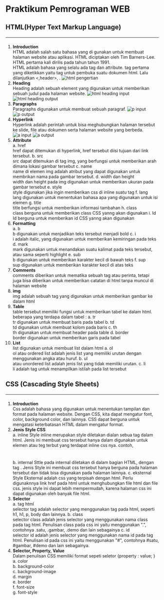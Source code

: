 # Praktikum Pemrograman WEB

## HTML(Hyper Text Markup Language)<hr>
1. **Introduction** <br>
HTML adalah salah satu bahasa yang di gunakan untuk membuat halaman website atau aplikasi. HTML diciptakan oleh Tim Barners-Lee. HTML pertama kali dirilis pada tahun tahun 1991.<br>
HTML adalah bahasa yang selalu ada tag dan attribute. tag pertama yang diketikkan yaitu tag <!DOCTYPE html><html></html> untuk pembuka suatu dokumen html. Lalu dilanjutkan <,header></header>, <body></body>.
![html pengertian](https://github.com/WindyAnggitaPutri/PWEB1/assets/168071401/b1c5817b-b5c5-4348-9ec0-f425c08bc25f)
2. **Heading** <br>
Heading adalah sebuah element yang digunakan untuk memberikan sebuah judul pada halaman website.
![html heading input](https://github.com/WindyAnggitaPutri/PWEB1/assets/168071401/f401d81a-9d7e-4f08-b232-0099b1c69490)
![html heading output](https://github.com/WindyAnggitaPutri/PWEB1/assets/168071401/99d05462-d4d3-4fcd-88de-1bf66aacf746)
3. **Paragraphs**<br>
Paragraphs digunakan untuk membuat sebuah paragraf.
![p input](https://github.com/WindyAnggitaPutri/PWEB1/assets/168071401/554ac25b-443c-4961-8a0f-0bfbcd23ed98)
![p output](https://github.com/WindyAnggitaPutri/PWEB1/assets/168071401/c318880d-3bbd-4eef-b938-d28fff64745e)
4. **Hyperlink** <br>
Hyperlink adalah perintah untuk bisa meghubungkan halaman tersebut ke slide, file atau dokumen serta halaman website yang berbeda.
![a input](https://github.com/WindyAnggitaPutri/PWEB1/assets/168071401/7e31f625-391c-446b-b2ef-9b94acafde91)
![a output](https://github.com/WindyAnggitaPutri/PWEB1/assets/168071401/ae26826a-f9c5-429f-a534-24634f7cc3a5)
5. **Attribute** <br>
a. href <br>
href dapat ditemukan di hyperlink, href tersebut diisi tujuan dari link tersebut.
b. src <br>
src dapat ditemukan di tag img, yang berfungsi untuk memberikan arah dimana lokasi gambar tersebut
c. name <br>
name di elemen img adalah atribut yang dapat digunakan untuk membrikan nama pada gambar tersebut.
d. width dan height <br>
width dan height pada img digunakan untuk memberikan ukuran pada gambar tersebut
e. style <br>
style digunakan jika ingin memberikan css di inline suatu tag
f. lang <br>
lang digunakan untuk menentukan bahasa apa yang digunakan untuk isi elemen
g. title <br>
title berfungsi untuk memberikan informasi tambahan
h. class <br>
class berguna untuk memberikan class CSS yanng akan digunakan
i. Id <br>
Id berguna untuk memberikan id CSS yanng akan digunakan
7. **Formatting** <br>
a. b <br>
   b digunakan untuk menjadikan teks tersebut menjadi bold
c. i  <br>
   i adalah italic, yang digunakan untuk memberikan kemiringan pada teks
d. mark  <br>
   mark digunakan untuk menandakan suatu kalimat pada teks tersebut, atau sama seperti highlight
e. sub  <br>
   b digunakan untuk memberikan karakter kecil di bawah teks
f. sup  <br>
sup digunakan untuk memberikan karakter kecil di atas teks
8. **Comments** <br>
comments diberikan untuk mematika sebuah tag atau perinta, tetapi juga bisa diberikan untuk memberikan catatan di html tanpa muncul di halaman website
9. **img** <br>
img adalah sebuah tag yang digunakan untuk memberikan gambar ke dalam html
10. **Table** <br>
table tersebut memiliki fungsi untuk memberikan tabel ke dalam html.
beberapa yang terdapa dalam tabel :
a. tr <br>
tr digunakan untuk membuat baris pada tabel
b. td <br>
td digunakan untuk membuat kolom pada baris
c. th <br>
th digunakan untuk membuat header pada table
d. border <br>
border digunakan untuk memberikan garis pada tabel
11. **List** <br>
list digunakan untuk membuat list dalam html
a. ol  <br>
ol atau ordered list adalah jenis list yang memiliki urutan dengan menggunakan angka atau huruf.
b. ul  <br>
    atau unordered list adalah jenis list yang tidak memiliki urutan.
c. li  <br>
li adalah tag untuk menampilkan istilah pada list tersebut

## CSS (Cascading Style Sheets) <hr>
1. **Introduction** <br>
Css adalah bahasa yang digunakan untuk menentukan tampilan dan format pada halaman website. Dengan CSS, kita dapat mengatur font, color, background color, dan lainnya. CSS dapat berguna untuk mengatasi keterbatasan HTML dalam mengatur format.
2. **Jenis Style CSS** <br>
a. inline
Style inline merupakan style diletakan dialan sebua tag dalam html. Jenis ini membuat css tersebut hanya dalam digunakan untuk elemen atau teg terbut yang terdapat inline css nya. contoh, <h1 style=""></h1>
b. internal
Sttle pada internal diletakan di dalam bagian <head> HTML, dengan tag <style></style>. Jenis Style ini membuat css tersebut hanya berguna pada halaman tersebut dan tidak bisa digunakan pada halaman lainnya.
c. eksternal
Style Eksternal adalah css yang terpisah dengan html. Perlu digunaknnya link href pada <head> html untuk menghubungkan file html dan file css. jenis style ini dapat lebih mempermudah, karena halaman css ini dapat digunakan oleh banyak file html.
3. **Selector** <br>
a. tag html <br>
selector tag adalah selector yang menggunakan tag pada html, seperti h1, h1, p, body dan lainnya.
b. class <br>
selector class adalah jenis selector yang menggunakan nama class pada tag html. Penulisan class pada css ini yaitu menggunakan ".", contohnya .satu, .gambar, .demo dan lain sebagainya
c. id <br>
selector id adalah jenis selector yang menggunakan nama id pada tag html. Penulisan id pada css ini yaitu menggunakan "#", contohnya #satu, #gambar, #demo dan lain sebagainya.
4. **Selector, Property, Value** <br>
Dalam penulisan CSS memiliki format sepeti seletor {property : value; }
a. color <br>
b. background-color  <br>
c. background-image <br>
d. margin  <br>
e. border  <br>
f. font-size  <br>
g. font-style  <br>































